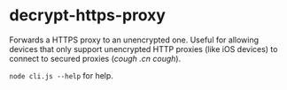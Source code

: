 # decrypt-https-proxy

Forwards a HTTPS proxy to an unencrypted one. Useful for allowing devices that
only support unencrypted HTTP proxies (like iOS devices) to connect to secured
proxies (*cough .cn cough*).

`node cli.js --help` for help.
